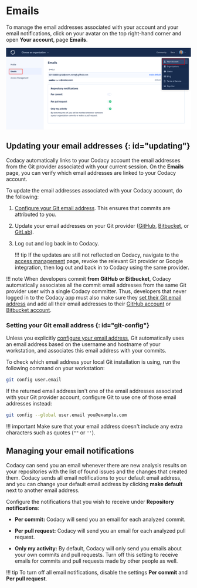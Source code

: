 # Emails

To manage the email addresses associated with your account and your email notifications, click on your avatar on the top right-hand corner and open **Your account**, page **Emails**.

![Email settings](images/emails-notifications.png)

## Updating your email addresses {: id="updating"}

Codacy automatically links to your Codacy account the email addresses from the Git provider associated with your current session. On the **Emails** page, you can verify which email addresses are linked to your Codacy account.

To update the email addresses associated with your Codacy account, do the following:

1.  [Configure your Git email address](#git-config). This ensures that commits are attributed to you.

1.  Update your email addresses on your Git provider ([GitHub](https://docs.github.com/en/enterprise-cloud@latest/account-and-profile/setting-up-and-managing-your-personal-account-on-github/managing-email-preferences/adding-an-email-address-to-your-github-account), [Bitbucket](https://support.atlassian.com/bitbucket-cloud/docs/set-email-aliases/), or [GitLab](https://docs.gitlab.com/ee/user/profile/#add-emails-to-your-user-profile)).

1.  Log out and log back in to Codacy.

    !!! tip
        If the updates are still not reflected on Codacy, navigate to the [access management](https://app.codacy.com/account/access-management) page, revoke the relevant Git provider or Google integration, then log out and back in to Codacy using the same provider.

!!! note
    When developers commit **from GitHub or Bitbucket**, Codacy automatically associates all the commit email addresses from the same Git provider user with a single Codacy committer. Thus, developers that never logged in to the Codacy app must also make sure they [set their Git email address](#git-config) and add all their email addresses to their [GitHub account](https://github.com/settings/emails) or [Bitbucket account](https://bitbucket.org/account/settings/email/).

### Setting your Git email address {: id="git-config"}

Unless you explicitly [configure your email address](https://git-scm.com/docs/git-config#Documentation/git-config.txt-useremail), Git automatically uses an email address based on the username and hostname of your workstation, and associates this email address with your commits.

To check which email address your local Git installation is using, run the following command on your workstation:

```bash
git config user.email
```

If the returned email address isn't one of the email addresses associated with your Git provider account, configure Git to use one of those email addresses instead:

```bash
git config --global user.email you@example.com
```

!!! important
    Make sure that your email address doesn't include any extra characters such as quotes (`""` or `''`).

## Managing your email notifications

Codacy can send you an email whenever there are new analysis results on your repositories with the list of found issues and the changes that created them. Codacy sends all email notifications to your default email address, and you can change your default email address by clicking **make default** next to another email address.

Configure the notifications that you wish to receive under **Repository notifications**:

-   **Per commit:** Codacy will send you an email for each analyzed commit.

-   **Per pull request:** Codacy will send you an email for each analyzed pull request.

-   **Only my activity:** By default, Codacy will only send you emails about your own commits and pull requests. Turn off this setting to receive emails for commits and pull requests made by other people as well.

!!! tip
    To turn off all email notifications, disable the settings **Per commit** and **Per pull request**.
